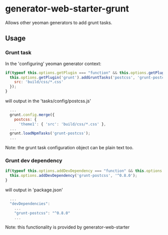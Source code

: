 generator-web-starter-grunt
===========================

Allows other yeoman generators to add grunt tasks.

## Usage

### Grunt task

In the 'configuring' yeoman generator context:

```js
if(typeof this.options.getPlugin === "function" && this.options.getPlugin('grunt')) {
  this.options.getPlugin('grunt').addGruntTasks('postcss', 'grunt-postcss', 'theme1', {
    src: 'build/css/*.css'
  });
}
```
will output in the 'tasks/config/postcss.js'
```js
  ...
  grunt.config.merge({
    postcss: {
      'theme1': { 'src': 'build/css/*.css' },
  ...
  grunt.loadNpmTasks('grunt-postcss');
  ...
```

Note: the grunt task configuration object can be plain text too.


### Grunt dev dependency

```js
if(typeof this.options.addDevDependency === "function" && this.options.getPlugin('grunt')) {
  this.options.addDevDependency('grunt-postcss', '^0.8.0');
}
```
will output in 'package.json'
```js
  ...
  "devDependencies":
    ...
    "grunt-postcss": "^0.8.0"
    ...
```

Note: this functionality is provided by generator-web-starter